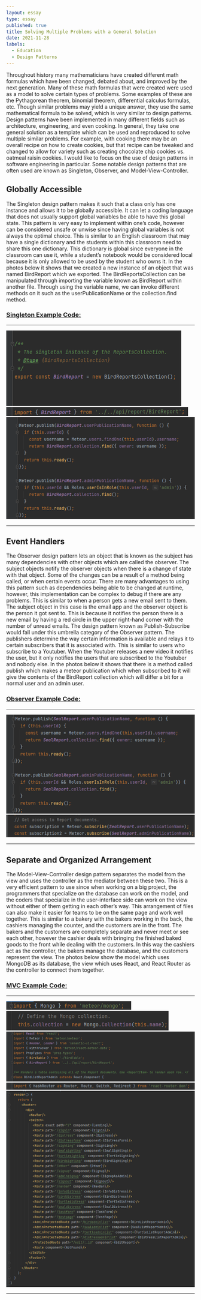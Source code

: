 ```yaml
---
layout: essay
type: essay
published: true
title: Solving Multiple Problems with a General Solution
date: 2021-11-28
labels:
  - Education
  - Design Patterns
---
```


Throughout history many mathematicians have created different math formulas which have been changed, debated about, and improved by the next generation. Many of these math formulas that were created were used as a model to solve certain types of problems. Some examples of these are the Pythagorean theorem, binomial theorem, differential calculus formulas, etc. Though similar problems may yield a unique answer, they use the same mathematical formula to be solved, which is very similar to design patterns. Design patterns have been implemented in many different fields such as architecture, engineering, and even cooking. In general, they take one general solution as a template which can be used and reproduced to solve multiple similar problems. For example, with cooking there may be an overall recipe on how to create cookies, but that recipe can be tweaked and changed to allow for variety such as creating chocolate chip cookies vs. oatmeal raisin cookies. I would like to focus on the use of design patterns in software engineering in particular. Some notable design patterns that are often used are known as Singleton, Observer, and Model-View-Controller. 

## **Globally Accessible**

The Singleton design pattern makes it such that a class only has one instance and allows it to be globally accessible. It can let a coding language that does not usually support global variables be able to have this global state. This pattern is very easy to implement within one’s code, however can be considered unsafe or unwise since having global variables is not always the optimal choice. This is similar to an English classroom that may have a single dictionary and the students within this classroom need to share this one dictionary. This dictionary is global since everyone in the classroom can use it, while a student’s notebook would be considered local because it is only allowed to be used by the student who owns it. In the photos below it shows that we created a new instance of an object that was named BirdReport which we exported. The BirdReportsCollection can be manipulated through importing the variable known as BirdReport within another file. Through using the variable name, we can invoke different methods on it such as the userPublicationName or the collection.find method. 

### **[Singleton Example Code:](https://github.com/bloombugs/application)**
___________________________________________________________________________________________________________________________________________________________________________________
<img class="ui huge left floated rounded image" src="../images/singletonexport.png" alt="">
<img class="ui huge left floated rounded image" src="../images/singletoneimport.png" alt="">
<img class="ui huge left floated rounded image" src="../images/singletonuse.png" alt="">

___________________________________________________________________________________________________________________________________________________________________________________
## **Event Handlers**

The Observer design pattern lets an object that is known as the subject has many dependencies with other objects which are called the observer. The subject objects notify the observer objects when there is a change of state with that object. Some of the changes can be a result of a method being called, or when certain events occur. There are many advantages to using this pattern such as dependencies being able to be changed at runtime, however, this implementation can be complex to debug if there are any problems. This is similar to when a person gets a new email sent to them. The subject object in this case is the email app and the observer object is the person it got sent to. This is because it notifies the person there is a new email by having a red circle in the upper right-hand corner with the number of unread emails. The design pattern known as Publish-Subscribe would fall under this umbrella category of the Observer pattern. The publishers determine the way certain information is available and relays it to certain subscribers that it is associated with. This is similar to users who subscribe to a Youtuber. When the Youtuber releases a new video it notifies the user, but it only notifies the users that are subscribed to the Youtuber and nobody else. In the photos below it shows that there is a method called publish which makes a meteor publication which when subscribed to it will give the contents of the BirdReport collection which will differ a bit for a normal user and an admin user. 

### **[Observer Example Code:](https://github.com/bloombugs/application)**
___________________________________________________________________________________________________________________________________________________________________________________
<img class="ui huge left floated rounded image" src="../images/observepublish.png" alt="">
<img class="ui huge left floated rounded image" src="../images/observesubscribe.png" alt="">

___________________________________________________________________________________________________________________________________________________________________________________
## **Separate and Organized Arrangement**

The Model-View-Controller design pattern separates the model from the view and uses the controller as the mediator between these two. This is a very efficient pattern to use since when working on a big project, the programmers that specialize on the database can work on the model, and the coders that specialize in the user-interface side can work on the view without either of them getting in each other’s way. This arrangement of files can also make it easier for teams to be on the same page and work well together. This is similar to a bakery with the bakers working in the back, the cashiers managing the counter, and the customers are in the front. The bakers and the customers are completely separate and never meet or see each other, however the cashier deals with bringing the finished baked goods to the front while dealing with the customers. In this way the cashiers act as the controller, the bakers manage the database, and the customers represent the view. The photos below show the model which uses MongoDB as its database, the view which uses React, and React Router as the controller to connect them together. 

### **[MVC Example Code:](https://github.com/bloombugs/application)**
___________________________________________________________________________________________________________________________________________________________________________________
<img class="ui huge left floated rounded image" src="../images/mvcmongoimport.png" alt="">
<img class="ui huge left floated rounded image" src="../images/mvcmongouse.png" alt="">
<img class="ui huge left floated rounded image" src="../images/mvcreact.png" alt="">
<img class="ui huge left floated rounded image" src="../images/mvccontrollerimport.png" alt="">
<img class="ui huge left floated rounded image" src="../images/mvccontrolleruse.png" alt="">

___________________________________________________________________________________________________________________________________________________________________________________



